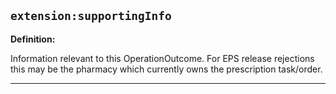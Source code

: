 ## `extension:supportingInfo`

<b>Definition:</b><br>

Information relevant to this OperationOutcome. For EPS release rejections this may be the pharmacy which currently owns the prescription task/order.

---

